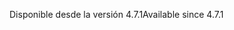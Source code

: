 <span data-ttu-id="a50df-101">Disponible desde la versión 4.7.1</span><span class="sxs-lookup"><span data-stu-id="a50df-101">Available since 4.7.1</span></span>